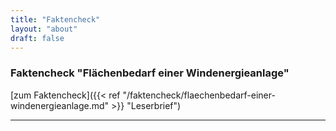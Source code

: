 ```yaml
---
title: "Faktencheck"
layout: "about"
draft: false 
---
```



### Faktencheck "Flächenbedarf einer Windenergieanlage"

[zum Faktencheck]({{< ref "/faktencheck/flaechenbedarf-einer-windenergieanlage.md" >}} "Leserbrief")

<hr>





